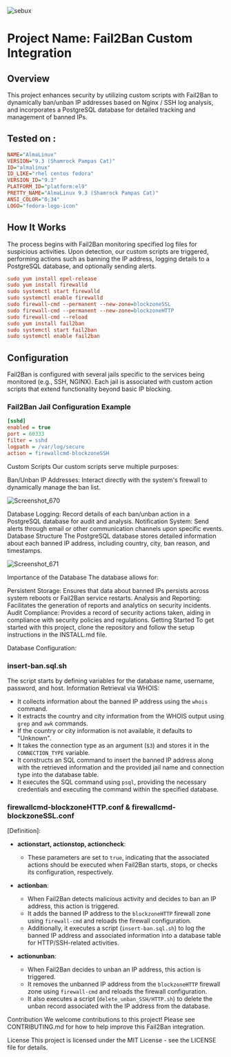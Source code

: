 
![sebux](https://github.com/seblg57/Fail2ban-NGINX/assets/56646434/afab38a7-90fa-4a08-ae06-07a4414e33c0)


# Project Name: Fail2Ban Custom Integration

## Overview

This project enhances security by utilizing custom scripts with Fail2Ban to dynamically ban/unban IP addresses based on Nginx / SSH log analysis, and incorporates a PostgreSQL database for detailed tracking and management of banned IPs.

## Tested on :

```ini
NAME="AlmaLinux"
VERSION="9.3 (Shamrock Pampas Cat)"
ID="almalinux"
ID_LIKE="rhel centos fedora"
VERSION_ID="9.3"
PLATFORM_ID="platform:el9"
PRETTY_NAME="AlmaLinux 9.3 (Shamrock Pampas Cat)"
ANSI_COLOR="0;34"
LOGO="fedora-logo-icon"

```
## How It Works

The process begins with Fail2Ban monitoring specified log files for suspicious activities. Upon detection, our custom scripts are triggered, performing actions such as banning the IP address, logging details to a PostgreSQL database, and optionally sending alerts.

```ini
sudo yum install epel-release
sudo yum install firewalld
sudo systemctl start firewalld
sudo systemctl enable firewalld
sudo firewall-cmd --permanent --new-zone=blockzoneSSL
sudo firewall-cmd --permanent --new-zone=blockzoneHTTP
sudo firewall-cmd --reload
sudo yum install fail2ban
sudo systemctl start fail2ban
sudo systemctl enable fail2ban

```
## Configuration

Fail2Ban is configured with several jails specific to the services being monitored (e.g., SSH, NGINX). Each jail is associated with custom action scripts that extend functionality beyond basic IP blocking.

### Fail2Ban Jail Configuration Example

```ini
[sshd]
enabled = true
port = 60333
filter = sshd
logpath = /var/log/secure
action = firewallcmd-blockzoneSSH
```

Custom Scripts
Our custom scripts serve multiple purposes:

Ban/Unban IP Addresses: Interact directly with the system's firewall to dynamically manage the ban list.

![Screenshot_670](https://github.com/seblg57/Fail2ban-NGINX/assets/56646434/802611a5-ecf8-45f3-9380-a45fa5d20d0e)

Database Logging: Record details of each ban/unban action in a PostgreSQL database for audit and analysis.
Notification System: Send alerts through email or other communication channels upon specific events.
Database Structure
The PostgreSQL database stores detailed information about each banned IP address, including country, city, ban reason, and timestamps.

![Screenshot_671](https://github.com/seblg57/Fail2ban-NGINX/assets/56646434/b8c1386e-1b2b-41ba-87d5-0af54fc0b02d)

Importance of the Database
The database allows for:

Persistent Storage: Ensures that data about banned IPs persists across system reboots or Fail2Ban service restarts.
Analysis and Reporting: Facilitates the generation of reports and analytics on security incidents.
Audit Compliance: Provides a record of security actions taken, aiding in compliance with security policies and regulations.
Getting Started
To get started with this project, clone the repository and follow the setup instructions in the INSTALL.md file.


Database Configuration:

### insert-ban.sql.sh

The script starts by defining variables for the database name, username, password, and host.
Information Retrieval via WHOIS:

- It collects information about the banned IP address using the `whois` command.
- It extracts the country and city information from the WHOIS output using `grep` and `awk` commands.
- If the country or city information is not available, it defaults to "Unknown".
- It takes the connection type as an argument (`$3`) and stores it in the `CONNECTION_TYPE` variable.
- It constructs an SQL command to insert the banned IP address along with the retrieved information and the provided jail name and connection type into the database table.
- It executes the SQL command using `psql`, providing the necessary credentials and executing the command within the specified database.

### firewallcmd-blockzoneHTTP.conf & firewallcmd-blockzoneSSL.conf

[Definition]:
- **actionstart, actionstop, actioncheck**: 
  - These parameters are set to `true`, indicating that the associated actions should be executed when Fail2Ban starts, stops, or checks its configuration, respectively.

- **actionban**: 
  - When Fail2Ban detects malicious activity and decides to ban an IP address, this action is triggered. 
  - It adds the banned IP address to the `blockzoneHTTP` firewall zone using `firewall-cmd` and reloads the firewall configuration. 
  - Additionally, it executes a script (`insert-ban.sql.sh`) to log the banned IP address and associated information into a database table for HTTP/SSH-related activities.

- **actionunban**: 
  - When Fail2Ban decides to unban an IP address, this action is triggered. 
  - It removes the unbanned IP address from the `blockzoneHTTP` firewall zone using `firewall-cmd` and reloads the firewall configuration. 
  - It also executes a script (`delete_unban_SSH/HTTP.sh`) to delete the unban record associated with the IP address from the database.


Contribution
We welcome contributions to this project! Please see CONTRIBUTING.md for how to help improve this Fail2Ban integration.

License
This project is licensed under the MIT License - see the LICENSE file for details.
